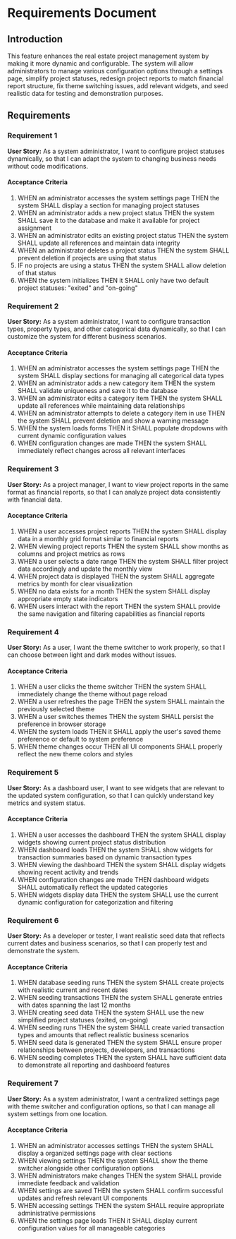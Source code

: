 # Requirements Document

## Introduction

This feature enhances the real estate project management system by making it more dynamic and configurable. The system will allow administrators to manage various configuration options through a settings page, simplify project statuses, redesign project reports to match financial report structure, fix theme switching issues, add relevant widgets, and seed realistic data for testing and demonstration purposes.

## Requirements

### Requirement 1

**User Story:** As a system administrator, I want to configure project statuses dynamically, so that I can adapt the system to changing business needs without code modifications.

#### Acceptance Criteria

1. WHEN an administrator accesses the system settings page THEN the system SHALL display a section for managing project statuses
2. WHEN an administrator adds a new project status THEN the system SHALL save it to the database and make it available for project assignment
3. WHEN an administrator edits an existing project status THEN the system SHALL update all references and maintain data integrity
4. WHEN an administrator deletes a project status THEN the system SHALL prevent deletion if projects are using that status
5. IF no projects are using a status THEN the system SHALL allow deletion of that status
6. WHEN the system initializes THEN it SHALL only have two default project statuses: "exited" and "on-going"

### Requirement 2

**User Story:** As a system administrator, I want to configure transaction types, property types, and other categorical data dynamically, so that I can customize the system for different business scenarios.

#### Acceptance Criteria

1. WHEN an administrator accesses the system settings page THEN the system SHALL display sections for managing all categorical data types
2. WHEN an administrator adds a new category item THEN the system SHALL validate uniqueness and save it to the database
3. WHEN an administrator edits a category item THEN the system SHALL update all references while maintaining data relationships
4. WHEN an administrator attempts to delete a category item in use THEN the system SHALL prevent deletion and show a warning message
5. WHEN the system loads forms THEN it SHALL populate dropdowns with current dynamic configuration values
6. WHEN configuration changes are made THEN the system SHALL immediately reflect changes across all relevant interfaces

### Requirement 3

**User Story:** As a project manager, I want to view project reports in the same format as financial reports, so that I can analyze project data consistently with financial data.

#### Acceptance Criteria

1. WHEN a user accesses project reports THEN the system SHALL display data in a monthly grid format similar to financial reports
2. WHEN viewing project reports THEN the system SHALL show months as columns and project metrics as rows
3. WHEN a user selects a date range THEN the system SHALL filter project data accordingly and update the monthly view
4. WHEN project data is displayed THEN the system SHALL aggregate metrics by month for clear visualization
5. WHEN no data exists for a month THEN the system SHALL display appropriate empty state indicators
6. WHEN users interact with the report THEN the system SHALL provide the same navigation and filtering capabilities as financial reports

### Requirement 4

**User Story:** As a user, I want the theme switcher to work properly, so that I can choose between light and dark modes without issues.

#### Acceptance Criteria

1. WHEN a user clicks the theme switcher THEN the system SHALL immediately change the theme without page reload
2. WHEN a user refreshes the page THEN the system SHALL maintain the previously selected theme
3. WHEN a user switches themes THEN the system SHALL persist the preference in browser storage
4. WHEN the system loads THEN it SHALL apply the user's saved theme preference or default to system preference
5. WHEN theme changes occur THEN all UI components SHALL properly reflect the new theme colors and styles

### Requirement 5

**User Story:** As a dashboard user, I want to see widgets that are relevant to the updated system configuration, so that I can quickly understand key metrics and system status.

#### Acceptance Criteria

1. WHEN a user accesses the dashboard THEN the system SHALL display widgets showing current project status distribution
2. WHEN dashboard loads THEN the system SHALL show widgets for transaction summaries based on dynamic transaction types
3. WHEN viewing the dashboard THEN the system SHALL display widgets showing recent activity and trends
4. WHEN configuration changes are made THEN dashboard widgets SHALL automatically reflect the updated categories
5. WHEN widgets display data THEN the system SHALL use the current dynamic configuration for categorization and filtering

### Requirement 6

**User Story:** As a developer or tester, I want realistic seed data that reflects current dates and business scenarios, so that I can properly test and demonstrate the system.

#### Acceptance Criteria

1. WHEN database seeding runs THEN the system SHALL create projects with realistic current and recent dates
2. WHEN seeding transactions THEN the system SHALL generate entries with dates spanning the last 12 months
3. WHEN creating seed data THEN the system SHALL use the new simplified project statuses (exited, on-going)
4. WHEN seeding runs THEN the system SHALL create varied transaction types and amounts that reflect realistic business scenarios
5. WHEN seed data is generated THEN the system SHALL ensure proper relationships between projects, developers, and transactions
6. WHEN seeding completes THEN the system SHALL have sufficient data to demonstrate all reporting and dashboard features

### Requirement 7

**User Story:** As a system administrator, I want a centralized settings page with theme switcher and configuration options, so that I can manage all system settings from one location.

#### Acceptance Criteria

1. WHEN an administrator accesses settings THEN the system SHALL display a organized settings page with clear sections
2. WHEN viewing settings THEN the system SHALL show the theme switcher alongside other configuration options
3. WHEN administrators make changes THEN the system SHALL provide immediate feedback and validation
4. WHEN settings are saved THEN the system SHALL confirm successful updates and refresh relevant UI components
5. WHEN accessing settings THEN the system SHALL require appropriate administrative permissions
6. WHEN the settings page loads THEN it SHALL display current configuration values for all manageable categories
